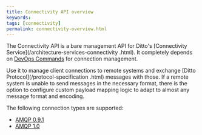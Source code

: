```yaml
---
title: Connectivity API overview
keywords: 
tags: [connectivity]
permalink: connectivity-overview.html
---
```


The Connectivity API is a bare management API for Ditto's [Connectivity Service](/architecture-services-connectivity
.html). It completely depends on [DevOps Commands](/installation-operating.html#devops-commands) for connection
management.

Use it to manage client connections to remote systems and exchange [Ditto Protocol](/protocol-specification
.html) messages with those. If a remote system is unable to send messages in the necessary format, there is the option
to configure custom payload mapping logic to adapt to almost any message format and encoding.

The following connection types are supported:


* [AMQP 0.9.1](connectivity-protocol-bindings-amqp091.html)
* [AMQP 1.0](connectivity-protocol-bindings-amqp10.html)
